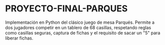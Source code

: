 # PROYECTO-FINAL-PARQUES
 Implementación en Python del clásico juego de mesa Parqués. Permite a dos jugadores competir en un tablero de 68 casillas, respetando reglas como casillas seguras, captura de fichas y el requisito de sacar un "5" para liberar fichas.
